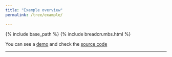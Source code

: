 ```yaml
---
title: "Example overview"
permalink: /tree/example/

---
```


{% include base_path %}
{% include breadcrumbs.html %}

You can see a [demo](https://github.com/OntimizeWeb/ontimize-web-ngx-tree-quickstart)  and check the [source code](https://github.com/OntimizeWeb/ontimize-web-ngx-tree)

---
